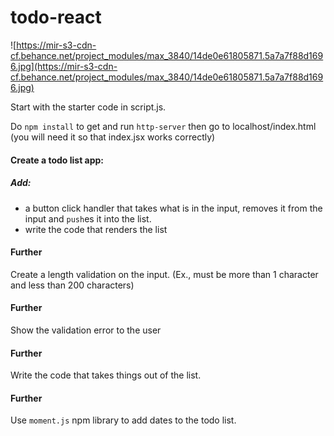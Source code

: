 # todo-react

![https://mir-s3-cdn-cf.behance.net/project_modules/max_3840/14de0e61805871.5a7a7f88d1696.jpg](https://mir-s3-cdn-cf.behance.net/project_modules/max_3840/14de0e61805871.5a7a7f88d1696.jpg)

Start with the starter code in script.js.

Do `npm install` to get and run `http-server` then go to localhost/index.html
(you will need it so that index.jsx works correctly)

#### Create a todo list app:

##### Add:
- a button click handler that takes what is in the input, removes it from the input and `push`es it into the list.
- write the code that renders the list

#### Further
Create a length validation on the input. (Ex., must be more than 1 character and less than 200 characters)

#### Further
Show the validation error to the user

#### Further
Write the code that takes things out of the list.

#### Further
Use `moment.js` npm library to add dates to the todo list.

